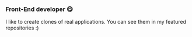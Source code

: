 ### Front-End developer 😋

I like to create clones of real applications. You can see them in my featured repositories :)

<!--
**ByJalex/ByJalex** is a ✨ _special_ ✨ repository because its `README.md` (this file) appears on your GitHub profile.

Here are some ideas to get you started:

- 🔭 I’m currently working on Elaniin
- 💬 Ask me about programming topics
- 📫 How to reach me: ayalavalencia11@gmail.com
- 😄 Pronouns: Jalex
